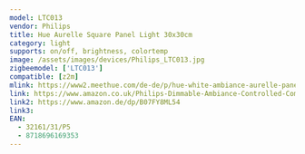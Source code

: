 ```yaml
---
model: LTC013
vendor: Philips
title: Hue Aurelle Square Panel Light 30x30cm
category: light
supports: on/off, brightness, colortemp
image: /assets/images/devices/Philips_LTC013.jpg
zigbeemodel: ['LTC013']
compatible: [z2m]
mlink: https://www2.meethue.com/de-de/p/hue-white-ambiance-aurelle-panelleuchte/3216131P5
link: https://www.amazon.co.uk/Philips-Dimmable-Ambiance-Controlled-Compatible/dp/B07FY8ML54
link2: https://www.amazon.de/dp/B07FY8ML54
link3: 
EAN: 
  - 32161/31/P5
  - 8718696169353
---
```

